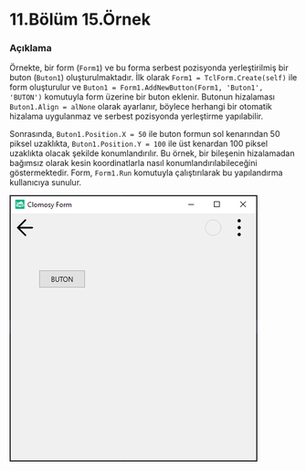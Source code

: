# 11.Bölüm 15.Örnek

### Açıklama

Örnekte, bir form (`Form1`) ve bu forma serbest pozisyonda yerleştirilmiş bir buton (`Buton1`) oluşturulmaktadır. İlk olarak `Form1 = TclForm.Create(self)` ile form oluşturulur ve `Buton1 = Form1.AddNewButton(Form1, 'Buton1', 'BUTON')` komutuyla form üzerine bir buton eklenir. Butonun hizalaması `Buton1.Align = alNone` olarak ayarlanır, böylece herhangi bir otomatik hizalama uygulanmaz ve serbest pozisyonda yerleştirme yapılabilir. 

Sonrasında, `Buton1.Position.X = 50` ile buton formun sol kenarından 50 piksel uzaklıkta, `Buton1.Position.Y = 100` ile üst kenardan 100 piksel uzaklıkta olacak şekilde konumlandırılır. Bu örnek, bir bileşenin hizalamadan bağımsız olarak kesin koordinatlarla nasıl konumlandırılabileceğini göstermektedir. Form, `Form1.Run` komutuyla çalıştırılarak bu yapılandırma kullanıcıya sunulur.

![Bolum 11-Örnek 15](Bolum11_Ornek15.png)